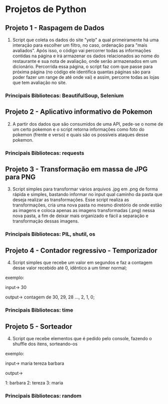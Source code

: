 # Projetos de Python

## Projeto 1 - Raspagem de Dados

1. Script que coleta os dados do site "yelp" a qual primeiramente há uma interação para escolher um filtro, no caso, ordenação para "mais avaliados". Após isso, o código vai percorrer todas as informações contidas na página e irá armazenar os dados relacionados ao nome do restaurante e sua nota de avaliação, onde serão armazenados em um dicionário. Percorrida essa página, o script faz com que passe para próxima página (no código ele identifica quantas páginas são para poder fazer um range de até onde vai) e assim, percorre todas as lojas que tem avaliação no site.

### Principais Bibliotecas: BeautifulSoup, Selenium

## Projeto 2 - Aplicativo informativo de Pokemon

2. A partir dos dados que são consumidos de uma API, pede-se o nome de um certo pokemon e o script retorna informações como foto do pokemon (frente e verso) e quais são os possíveis ataques desse pokemon.

### Principais Bibliotecas: requests

## Projeto 3 - Transformação em massa de JPG para PNG

3. Script simples para transformar vários arquivos .jpg em .png de forma rápida e simples, bastando informar no input qual caminho da pasta que deseja realizar as transformações. Esse script realiza as transformações, cria uma nova pasta no mesmo diretório de onde estão as imagens e coloca apenas as imagens transformadas (.png) nessa nova pasta, a fim de deixar mais organizado e fácil a separação e transformação dessas imagens.

### Principais Bibliotecas: PIL, shutil, os

## Projeto 4 - Contador regressivo - Temporizador

4. Script simples que recebe um valor em segundos e faz a contagem desse valor recebido até 0, idêntico a um timer normal;

exemplo: 

input-> 30

output-> contagem de 30, 29, 28 ..., 2, 1, 0;

### Principais Bibliotecas: time

## Projeto 5 - Sorteador

4. Script que recebe elementos que é pedido pelo console, fazendo o shuffle dos itens, sorteando-os

exemplo: 

input-> maria tereza barbara

output-> 

1: barbara
2: tereza
3: maria

### Principais Bibliotecas: random




